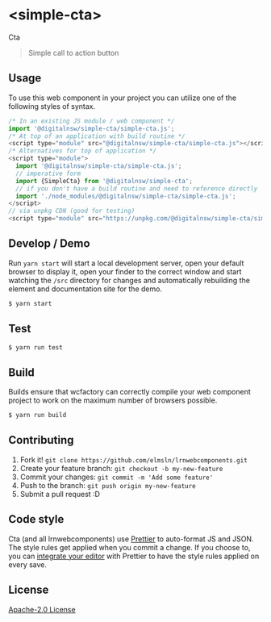 # &lt;simple-cta&gt;

Cta
> Simple call to action button

## Usage
To use this web component in your project you can utilize one of the following styles of syntax.

```js
/* In an existing JS module / web component */
import '@digitalnsw/simple-cta/simple-cta.js';
/* At top of an application with build routine */
<script type="module" src="@digitalnsw/simple-cta/simple-cta.js"></script>
/* Alternatives for top of application */
<script type="module">
  import '@digitalnsw/simple-cta/simple-cta.js';
  // imperative form
  import {SimpleCta} from '@digitalnsw/simple-cta';
  // if you don't have a build routine and need to reference directly
  import './node_modules/@digitalnsw/simple-cta/simple-cta.js';
</script>
// via unpkg CDN (good for testing)
<script type="module" src="https://unpkg.com/@digitalnsw/simple-cta/simple-cta.js"></script>
```

## Develop / Demo
Run `yarn start` will start a local development server, open your default browser to display it, open your finder to the correct window and start watching the `/src` directory for changes and automatically rebuilding the element and documentation site for the demo.
```bash
$ yarn start
```

## Test

```bash
$ yarn run test
```

## Build
Builds ensure that wcfactory can correctly compile your web component project to
work on the maximum number of browsers possible.
```bash
$ yarn run build
```

## Contributing

1. Fork it! `git clone https://github.com/elmsln/lrnwebcomponents.git`
2. Create your feature branch: `git checkout -b my-new-feature`
3. Commit your changes: `git commit -m 'Add some feature'`
4. Push to the branch: `git push origin my-new-feature`
5. Submit a pull request :D

## Code style

Cta (and all lrnwebcomponents) use [Prettier][prettier] to auto-format JS and JSON.  The style rules get applied when you commit a change.  If you choose to, you can [integrate your editor][prettier-ed] with Prettier to have the style rules applied on every save.

[prettier]: https://github.com/prettier/prettier/
[prettier-ed]: https://github.com/prettier/prettier/#editor-integration
[polyserve]: https://github.com/Polymer/polyserve
[web-component-tester]: https://github.com/Polymer/web-component-tester

## License
[Apache-2.0 License](http://opensource.org/licenses/Apache-2.0)
